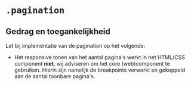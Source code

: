 # `.pagination`

## Gedrag en toegankelijkheid

Let bij implementatie van de pagination op het volgende:

- Het responsive tonen van het aantal pagina's werkt in het HTML/CSS component **niet**, wij adviseren om het core (web)component te gebruiken. Hierin zijn namelijk de breakpoints verwerkt en gekoppeld aan de aantal toonbare pagina's.
